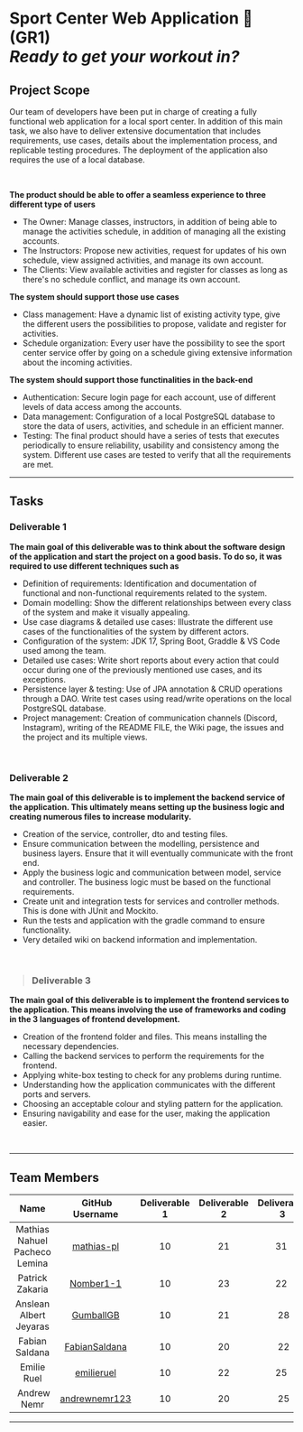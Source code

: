 # Sport Center Web Application 💪 (GR1) <br> _Ready to get your workout in?_

## Project Scope
Our team of developers have been put in charge of creating a fully functional web application for a local sport center. In addition of this main task, we also have to deliver extensive documentation that includes requirements, use cases, details about the implementation process, and replicable testing procedures. The deployment of the application also requires the use of a local database.

<br>

**The product should be able to offer a seamless experience to three different type of users**
* The Owner: Manage classes, instructors, in addition of being able to manage the activities schedule, in addition of managing all the existing accounts.
* The Instructors: Propose new activities, request for updates of his own schedule, view assigned activities, and manage its own account.
* The Clients: View available activities and register for classes as long as there's no schedule conflict, and manage its own account.

**The system should support those use cases**
* Class management: Have a dynamic list of existing activity type, give the different users the possibilities to propose, validate and register for activities.
* Schedule organization: Every user have the possibility to see the sport center service offer by going on a schedule giving extensive information about the incoming activities.

**The system should support those functinalities in the back-end**
* Authentication: Secure login page for each account, use of different levels of data access among the accounts.
* Data management: Configuration of a local PostgreSQL database to store the data of users, activities, and schedule in an efficient manner.
* Testing: The final product should have a series of tests that executes periodically to ensure reliability, usability and consistency among the system. Different use cases are tested to verify that all the requirements are met.

***

## Tasks
### Deliverable 1
**The main goal of this deliverable was to think about the software design of the application and start the project on a good basis. To do so, it was required to use different techniques such as**
* Definition of requirements: Identification and documentation of functional and non-functional requirements related to the system.
* Domain modelling: Show the different relationships between every class of the system and make it visually appealing.
* Use case diagrams & detailed use cases: Illustrate the different use cases of the functionalities of the system by different actors.
* Configuration of the system: JDK 17, Spring Boot, Graddle & VS Code used among the team.
* Detailed use cases: Write short reports about every action that could occur during one of the previously mentioned use cases, and its exceptions.
* Persistence layer & testing: Use of JPA annotation & CRUD operations through a DAO. Write test cases using read/write operations on the local PostgreSQL database.
* Project management: Creation of communication channels (Discord, Instagram), writing of the README FILE, the Wiki page, the issues and the project and its multiple views.

<br>

### Deliverable 2
**The main goal of this deliverable is to implement the backend service of the application. This ultimately means setting up the business logic and creating numerous files to increase modularity.**
* Creation of the service, controller, dto and testing files.
* Ensure communication between the modelling, persistence and business layers. Ensure that it will eventually communicate with the front end.
* Apply the business logic and communication between model, service and controller. The business logic must be based on the functional requirements.
* Create unit and integration tests for services and controller methods. This is done with JUnit and Mockito.
* Run the tests and application with the gradle command to ensure functionality.
* Very detailed wiki on backend information and implementation.

<br>

> ### Deliverable 3
**The main goal of this deliverable is to implement the frontend services to the application. This means involving the use of frameworks and coding in the 3 languages of frontend development.**
* Creation of the frontend folder and files. This means installing the necessary dependencies.
* Calling the backend services to perform the requirements for the frontend.
* Applying white-box testing to check for any problems during runtime.
* Understanding how the application communicates with the different ports and servers.
* Choosing an acceptable colour and styling pattern for the application.
* Ensuring navigability and ease for the user, making the application easier.
<br>

***

## Team Members
| Name | GitHub Username| Deliverable 1 | Deliverable 2 | Deliverable 3 | Total Hours |
| :----: | :----------------:| :---: | :---: | :---: | :---: |
| Mathias Nahuel Pacheco Lemina |[mathias-pl](https://github.com/mathias-pl)| 10 | 21 | 31 | 62 |
| Patrick Zakaria |[Nomber1-1](https://github.com/Nomber1-1)| 10 | 23 | 22 | 55 |
| Anslean Albert Jeyaras |[GumballGB](https://github.com/GumballGB)| 10 | 21 | 28 | 59 |
| Fabian Saldana |[FabianSaldana](https://github.com/FabianSaldana)| 10 | 20 | 22 | 52 |
| Emilie Ruel |[emilieruel](https://github.com/emilieruel)| 10 | 22 | 25 | 57 |
| Andrew Nemr |[andrewnemr123](https://github.com/andrewnemr123)| 10 | 20 | 25| 55 |

***
